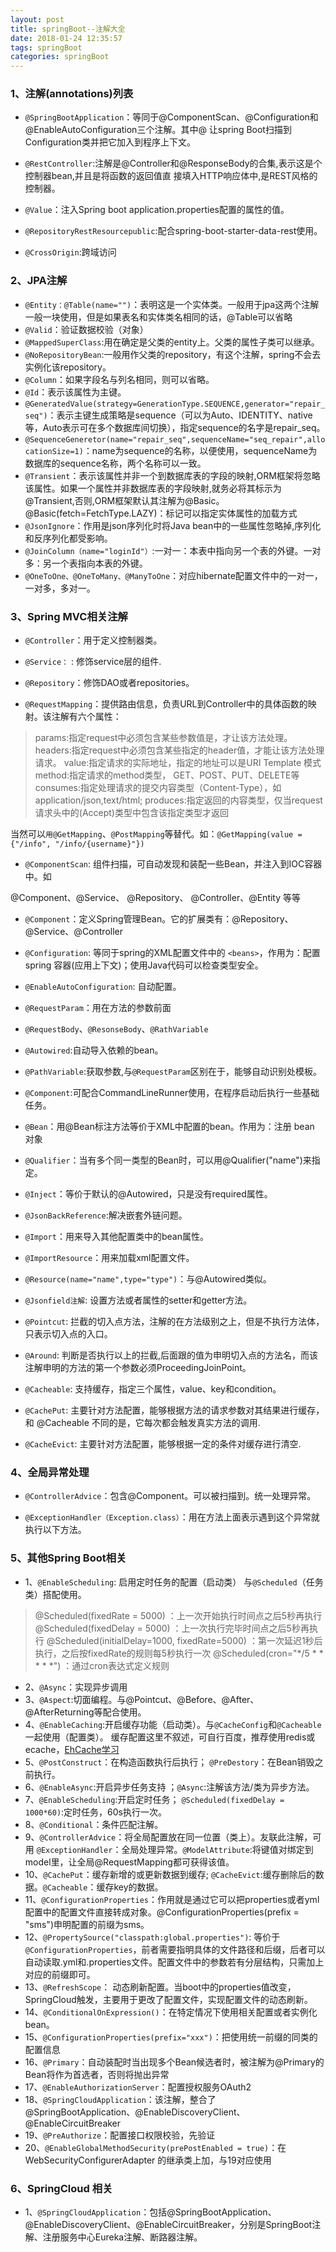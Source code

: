 ```yaml
---
layout: post
title: springBoot--注解大全
date: 2018-01-24 12:35:57
tags: springBoot
categories: springBoot
---
```


### 1、注解(annotations)列表
* `@SpringBootApplication`：等同于@ComponentScan、@Configuration和@EnableAutoConfiguration三个注解。其中@
让spring Boot扫描到Configuration类并把它加入到程序上下文。

* `@RestController`:注解是@Controller和@ResponseBody的合集,表示这是个控制器bean,并且是将函数的返回值直 接填入HTTP响应体中,是REST风格的控制器。

* `@Value`：注入Spring boot application.properties配置的属性的值。

* `@RepositoryRestResourcepublic`:配合spring-boot-starter-data-rest使用。

* `@CrossOrigin`:跨域访问


### 2、JPA注解

* `@Entity：@Table(name="")`：表明这是一个实体类。一般用于jpa这两个注解一般一块使用，但是如果表名和实体类名相同的话，@Table可以省略
* `@Valid`：验证数据校验（对象）
* `@MappedSuperClass`:用在确定是父类的entity上。父类的属性子类可以继承。
* `@NoRepositoryBean`:一般用作父类的repository，有这个注解，spring不会去实例化该repository。
* `@Column`：如果字段名与列名相同，则可以省略。
* `@Id`：表示该属性为主键。
* `@GeneratedValue(strategy=GenerationType.SEQUENCE,generator="repair_seq")`：表示主键生成策略是sequence（可以为Auto、IDENTITY、native等，Auto表示可在多个数据库间切换），指定sequence的名字是repair_seq。
* `@SequenceGeneretor(name="repair_seq",sequenceName="seq_repair",allocationSize=1)`：name为sequence的名称，以便使用，sequenceName为数据库的sequence名称，两个名称可以一致。
* `@Transient`：表示该属性并非一个到数据库表的字段的映射,ORM框架将忽略该属性。如果一个属性并非数据库表的字段映射,就务必将其标示为@Transient,否则,ORM框架默认其注解为@Basic。@Basic(fetch=FetchType.LAZY)：标记可以指定实体属性的加载方式
* `@JsonIgnore`：作用是json序列化时将Java bean中的一些属性忽略掉,序列化和反序列化都受影响。
* `@JoinColumn（name="loginId"）`:一对一：本表中指向另一个表的外键。一对多：另一个表指向本表的外键。
* `@OneToOne、@OneToMany、@ManyToOne`：对应hibernate配置文件中的一对一，一对多，多对一。

<!-- more -->

### 3、Spring MVC相关注解

* `@Controller`：用于定义控制器类。

* `@Service：` : 修饰service层的组件.

* `@Repository`：修饰DAO或者repositories。

* `@RequestMapping`：提供路由信息，负责URL到Controller中的具体函数的映射。该注解有六个属性： 
>params:指定request中必须包含某些参数值是，才让该方法处理。 
>headers:指定request中必须包含某些指定的header值，才能让该方法处理请求。 
>value:指定请求的实际地址，指定的地址可以是URI Template 模式 
>method:指定请求的method类型， GET、POST、PUT、DELETE等 
>consumes:指定处理请求的提交内容类型（Content-Type），如application/json,text/html; 
>produces:指定返回的内容类型，仅当request请求头中的(Accept)类型中包含该指定类型才返回

当然可以`用@GetMapping`、`@PostMapping`等替代。如：`@GetMapping(value = {"/info", "/info/{username}"})`
* `@ComponentScan`: 组件扫描，可自动发现和装配一些Bean，并注入到IOC容器中。如 

@Component、@Service、 @Repository、 @Controller、@Entity 等等

* `@Component`：定义Spring管理Bean。它的扩展类有：@Repository、@Service、@Controller

* `@Configuration`: 等同于spring的XML配置文件中的 ``<beans>``，作用为：配置 spring 容器(应用上下文)；使用Java代码可以检查类型安全。

* `@EnableAutoConfiguration`: 自动配置。

* `@RequestParam`：用在方法的参数前面

* `@RequestBody`、`@ResonseBody`、`@RathVariable`

* `@Autowired`:自动导入依赖的bean。

* `@PathVariable`:获取参数,与`@RequestParam`区别在于，能够自动识别处模板。

* `@Component`:可配合CommandLineRunner使用，在程序启动后执行一些基础任务。

* `@Bean`：用@Bean标注方法等价于XML中配置的bean。作用为：注册 bean 对象

* `@Qualifier`：当有多个同一类型的Bean时，可以用@Qualifier("name")来指定。

* `@Inject`：等价于默认的@Autowired，只是没有required属性。

* `@JsonBackReference`:解决嵌套外链问题。

* `@Import`：用来导入其他配置类中的bean属性。

* `@ImportResource`：用来加载xml配置文件。

* `@Resource(name="name",type="type")`：与@Autowired类似。

* `@Jsonfield注解`: 设置方法或者属性的setter和getter方法。

* `@Pointcut`: 拦截的切入点方法，注解的在方法级别之上，但是不执行方法体，只表示切入点的入口。

* `@Around`: 判断是否执行以上的拦截,后面跟的值为申明切入点的方法名，而该注解申明的方法的第一个参数必须ProceedingJoinPoint。

* `@Cacheable`: 支持缓存，指定三个属性，value、key和condition。

* `@CachePut`: 主要针对方法配置，能够根据方法的请求参数对其结果进行缓存，和 @Cacheable 不同的是，它每次都会触发真实方法的调用.

* `@CacheEvict`: 主要针对方法配置，能够根据一定的条件对缓存进行清空.


### 4、全局异常处理

* `@ControllerAdvice`：包含@Component。可以被扫描到。统一处理异常。

* `@ExceptionHandler（Exception.class）`：用在方法上面表示遇到这个异常就执行以下方法。

### 5、其他Spring Boot相关

* 1、`@EnableScheduling`: 启用定时任务的配置（启动类）
  与`@Scheduled`（任务类）搭配使用。
  
 >@Scheduled(fixedRate = 5000) ：上一次开始执行时间点之后5秒再执行
 >@Scheduled(fixedDelay = 5000) ：上一次执行完毕时间点之后5秒再执行
 > @Scheduled(initialDelay=1000, fixedRate=5000) ：第一次延迟1秒后执行，之后按fixedRate的规则每5秒执行一次
 > @Scheduled(cron="*/5 * * * * *") ：通过cron表达式定义规则

* 2、`@Async`：实现异步调用
* 3、`@Aspect`:切面编程。与@Pointcut、@Before、@After、@AfterReturning等配合使用。
* 4、`@EnableCaching`:开启缓存功能（启动类）。与`@CacheConfig`和`@Cacheable`一起使用（配置类）。
    缓存配置这里不叙述，可自行百度，推荐使用redis或ecache，[EhCache学习](http://blog.csdn.net/vbirdbest/article/details/72763048)
* 5、`@PostConstruct`：在构造函数执行后执行； `@PreDestory`：在Bean销毁之前执行。
* 6、`@EnableAsync`:开启异步任务支持 ；`@Async`:注解该方法/类为异步方法。
* 7、`@EnableScheduling`:开启定时任务； `@Scheduled(fixedDelay = 1000*60)`:定时任务，60s执行一次。
* 8、`@Conditional`：条件匹配注解。
* 9、`@ControllerAdvice`：将全局配置放在同一位置（类上）。友联此注解，可用 `@ExceptionHandler`：全局处理异常。`@ModelAttribute`:将键值对绑定到model里，让全局@RequestMapping都可获得该值。
* 10、`@CachePut`：缓存新增的或更新数据到缓存; `@CacheEvict`:缓存删除后的数据。`@Cacheable`：缓存key的数据。
* 11、`@ConfigurationProperties`：作用就是通过它可以把properties或者yml配置中的配置文件直接转成对象。@ConfigurationProperties(prefix = "sms")申明配置的前缀为sms。
* 12、`@PropertySource("classpath:global.properties")`: 等价于`@ConfigurationProperties`，前者需要指明具体的文件路径和后缀，后者可以自动读取.yml和.properties文件。配置文件中的参数若有分层结构，只需加上对应的前缀即可。
* 13、`@RefreshScope`： 动态刷新配置。当boot中的properties值改变，SpringCloud触发，主要用于更改了配置文件，实现配置文件的动态刷新。
* 14、`@ConditionalOnExpression()`：在特定情况下使用相关配置或者实例化bean。
* 15、`@ConfigurationProperties(prefix="xxx")`：把使用统一前缀的同类的配置信息
* 16、`@Primary`：自动装配时当出现多个Bean候选者时，被注解为@Primary的Bean将作为首选者，否则将抛出异常
* 17、`@EnableAuthorizationServer`：配置授权服务OAuth2
* 18、`@SpringCloudApplication`：该注解，整合了@SpringBootApplication、@EnableDiscoveryClient、@EnableCircuitBreaker
* 19、`@PreAuthorize`：配置接口权限校验，先验证
* 20、`@EnableGlobalMethodSecurity(prePostEnabled = true)`：在WebSecurityConfigurerAdapter 的继承类上加，与19对应使用

### 6、SpringCloud 相关
* 1、`@SpringCloudApplication`：包括@SpringBootApplication、@EnableDiscoveryClient、@EnableCircuitBreaker，分别是SpringBoot注解、注册服务中心Eureka注解、断路器注解。

